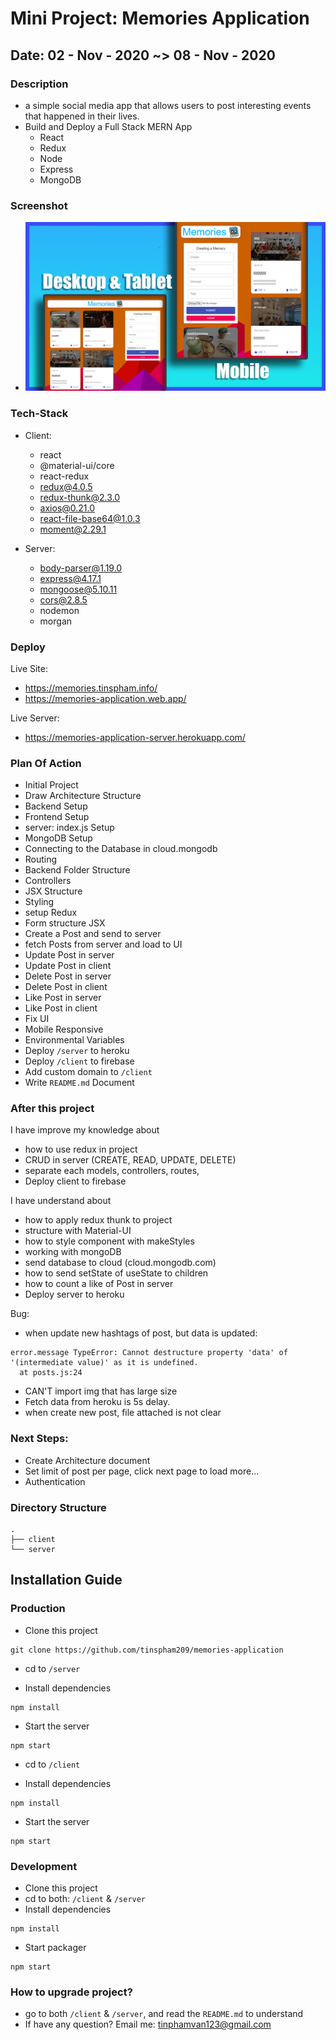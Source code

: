 # Mini Project: Memories Application

## Date: 02 - Nov - 2020 ~> 08 - Nov - 2020

### Description

- a simple social media app that allows users to post interesting events that happened in their lives.
- Build and Deploy a Full Stack MERN App
  - React
  - Redux
  - Node
  - Express
  - MongoDB

### Screenshot

- <img src="./template-project-img.png" alt="memories-application"/>

### Tech-Stack

- Client:

  - react
  - @material-ui/core
  - react-redux
  - redux@4.0.5
  - redux-thunk@2.3.0
  - axios@0.21.0
  - react-file-base64@1.0.3
  - moment@2.29.1

- Server:
  - body-parser@1.19.0
  - express@4.17.1
  - mongoose@5.10.11
  - cors@2.8.5
  - nodemon
  - morgan

### Deploy

Live Site:

- https://memories.tinspham.info/
- https://memories-application.web.app/

Live Server:

- https://memories-application-server.herokuapp.com/

### Plan Of Action

- Initial Project
- Draw Architecture Structure
- Backend Setup
- Frontend Setup
- server: index.js Setup
- MongoDB Setup
- Connecting to the Database in cloud.mongodb
- Routing
- Backend Folder Structure
- Controllers
- JSX Structure
- Styling
- setup Redux
- Form structure JSX
- Create a Post and send to server
- fetch Posts from server and load to UI
- Update Post in server
- Update Post in client
- Delete Post in server
- Delete Post in client
- Like Post in server
- Like Post in client
- Fix UI
- Mobile Responsive
- Environmental Variables
- Deploy `/server` to heroku
- Deploy `/client` to firebase
- Add custom domain to `/client`
- Write `README.md` Document

### After this project

I have improve my knowledge about

- how to use redux in project
- CRUD in server (CREATE, READ, UPDATE, DELETE)
- separate each models, controllers, routes,
- Deploy client to firebase

I have understand about

- how to apply redux thunk to project
- structure with Material-UI
- how to style component with makeStyles
- working with mongoDB
- send database to cloud (cloud.mongodb.com)
- how to send setState of useState to children
- how to count a like of Post in server
- Deploy server to heroku

Bug:

- when update new hashtags of post, but data is updated:

```
error.message TypeError: Cannot destructure property 'data' of '(intermediate value)' as it is undefined.
  at posts.js:24
```

- CAN'T import img that has large size
- Fetch data from heroku is 5s delay.
- when create new post, file attached is not clear

### Next Steps:

- Create Architecture document
- Set limit of post per page, click next page to load more...
- Authentication

### Directory Structure

```
.
├── client
└── server
```

## Installation Guide

### Production

- Clone this project

```
git clone https://github.com/tinspham209/memories-application
```

- cd to `/server`

- Install dependencies

```
npm install
```

- Start the server

```
npm start
```

- cd to `/client`

- Install dependencies

```
npm install
```

- Start the server

```
npm start
```

### Development

- Clone this project
- cd to both: `/client` & `/server`
- Install dependencies

```
npm install
```

- Start packager

```
npm start
```

### How to upgrade project?

- go to both `/client` & `/server`, and read the `README.md` to understand
- If have any question? Email me: tinphamvan123@gmail.com
